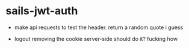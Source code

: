 # sails-jwt-auth

- make api requests
to test the header. return a random quote i guess

- logout
removing the cookie server-side should do it? fucking how